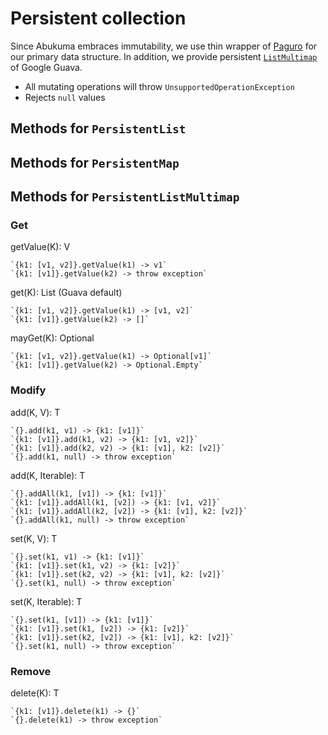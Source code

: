 # Persistent collection

Since Abukuma embraces immutability, we use thin wrapper of [Paguro](https://github.com/GlenKPeterson/Paguro) for our
primary data structure.
In addition, we provide persistent
[`ListMultimap`](https://github.com/google/guava/wiki/NewCollectionTypesExplained#multimap)
of Google Guava.

* All mutating operations will throw `UnsupportedOperationException`
* Rejects `null` values


## Methods for `PersistentList`
## Methods for `PersistentMap`

## Methods for `PersistentListMultimap`

### Get

getValue(K): V

    `{k1: [v1, v2]}.getValue(k1) -> v1`
    `{k1: [v1]}.getValue(k2) -> throw exception`

get(K): List<V>  (Guava default)

    `{k1: [v1, v2]}.getValue(k1) -> [v1, v2]`
    `{k1: [v1]}.getValue(k2) -> []`

mayGet(K): Optional<V>

    `{k1: [v1, v2]}.getValue(k1) -> Optional[v1]`
    `{k1: [v1]}.getValue(k2) -> Optional.Empty`


### Modify

add(K, V): T

    `{}.add(k1, v1) -> {k1: [v1]}`
    `{k1: [v1]}.add(k1, v2) -> {k1: [v1, v2]}`
    `{k1: [v1]}.add(k2, v2) -> {k1: [v1], k2: [v2]}`
    `{}.add(k1, null) -> throw exception`

add(K, Iterable<V>): T

    `{}.addAll(k1, [v1]) -> {k1: [v1]}`
    `{k1: [v1]}.addAll(k1, [v2]) -> {k1: [v1, v2]}`
    `{k1: [v1]}.addAll(k2, [v2]) -> {k1: [v1], k2: [v2]}`
    `{}.addAll(k1, null) -> throw exception`

set(K, V): T

    `{}.set(k1, v1) -> {k1: [v1]}`
    `{k1: [v1]}.set(k1, v2) -> {k1: [v2]}`
    `{k1: [v1]}.set(k2, v2) -> {k1: [v1], k2: [v2]}`
    `{}.set(k1, null) -> throw exception`

set(K, Iterable<V>): T

    `{}.set(k1, [v1]) -> {k1: [v1]}`
    `{k1: [v1]}.set(k1, [v2]) -> {k1: [v2]}`
    `{k1: [v1]}.set(k2, [v2]) -> {k1: [v1], k2: [v2]}`
    `{}.set(k1, null) -> throw exception`

<!--
merge(Multimap<K, V>): T

    `{k1: [v1]}.merge({k1, [v2]}) -> {k1: [v1, v2]}`
    `{k1: [v1]}.merge({k2, [v2]}) -> {k1: [v1], k2: [v2]}`
    `{}.merge(null) -> throw exception`
-->


### Remove

delete(K): T

    `{k1: [v1]}.delete(k1) -> {}`
    `{}.delete(k1) -> throw exception`
